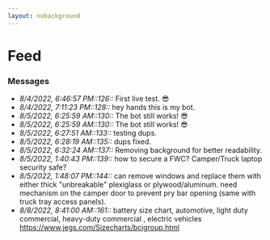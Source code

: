 ```yaml
---
layout: nobackground
---
```

# Feed

### Messages
* _8/4/2022, 6:46:57 PM::126::_ First live test. :sunglasses:
* _8/4/2022, 7:11:23 PM::128::_ hey hands this is my bot. 
* _8/5/2022, 6:25:59 AM::130::_ The bot still works! :sunglasses:
* _8/5/2022, 6:25:59 AM::130::_ The bot still works! :sunglasses:
* _8/5/2022, 6:27:51 AM::133::_ testing dups.
* _8/5/2022, 6:28:19 AM::135::_ dups fixed.
* _8/5/2022, 6:32:24 AM::137::_ Removing background for better readability.
* _8/5/2022, 1:40:43 PM::139::_ how to secure a FWC? Camper/Truck laptop security safe?
* _8/5/2022, 1:48:07 PM::144::_ can remove windows and replace them with either thick "unbreakable" plexiglass or plywood/aluminum. need mechanism on the camper door to prevent pry bar opening (same with truck tray access panels).
* _8/8/2022, 8:41:00 AM::161::_ battery size chart, automotive, light duty commercial, heavy-duty commercial , electric vehicles https://www.jegs.com/Sizecharts/bcigroup.html
